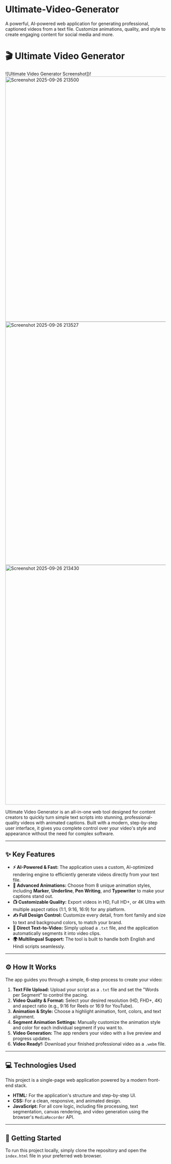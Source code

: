 # Ultimate-Video-Generator
A powerful, AI-powered web application for generating professional, captioned videos from a text file. Customize animations, quality, and style to create engaging content for social media and more.
# 🎬 Ultimate Video Generator

![Ultimate Video Generator Screenshot])!
<img width="918" height="767" alt="Screenshot 2025-09-26 213500" src="https://github.com/user-attachments/assets/d44b155f-e89d-418c-8fcd-32461c2fa827" />
<img width="693" height="761" alt="Screenshot 2025-09-26 213527" src="https://github.com/user-attachments/assets/a1db2405-3a2b-4a3f-a2ed-9b896e384600" />
<img width="1101" height="750" alt="Screenshot 2025-09-26 213430" src="https://github.com/user-attachments/assets/83348fd7-60fe-46ad-96ca-eefe0095da7e" />


Ultimate Video Generator is an all-in-one web tool designed for content creators to quickly turn simple text scripts into stunning, professional-quality videos with animated captions. Built with a modern, step-by-step user interface, it gives you complete control over your video's style and appearance without the need for complex software.

---

## ✨ Key Features

* **⚡ AI-Powered & Fast:** The application uses a custom, AI-optimized rendering engine to efficiently generate videos directly from your text file.
* **🎨 Advanced Animations:** Choose from 8 unique animation styles, including **Marker**, **Underline**, **Pen Writing**, and **Typewriter** to make your captions stand out.
* **📺 Customizable Quality:** Export videos in HD, Full HD+, or 4K Ultra with multiple aspect ratios (1:1, 9:16, 16:9) for any platform.
* **✍️ Full Design Control:** Customize every detail, from font family and size to text and background colors, to match your brand.
* **📄 Direct Text-to-Video:** Simply upload a `.txt` file, and the application automatically segments it into video clips.
* **🌍 Multilingual Support:** The tool is built to handle both English and Hindi scripts seamlessly.

---

## ⚙️ How It Works

The app guides you through a simple, 6-step process to create your video:

1.  **Text File Upload:** Upload your script as a `.txt` file and set the "Words per Segment" to control the pacing.
2.  **Video Quality & Format:** Select your desired resolution (HD, FHD+, 4K) and aspect ratio (e.g., 9:16 for Reels or 16:9 for YouTube).
3.  **Animation & Style:** Choose a highlight animation, font, colors, and text alignment.
4.  **Segment Animation Settings:** Manually customize the animation style and color for each individual segment if you want to.
5.  **Video Generation:** The app renders your video with a live preview and progress updates.
6.  **Video Ready!:** Download your finished professional video as a `.webm` file.

---

## 💻 Technologies Used

This project is a single-page web application powered by a modern front-end stack.

* **HTML:** For the application's structure and step-by-step UI.
* **CSS:** For a clean, responsive, and animated design.
* **JavaScript:** For all core logic, including file processing, text segmentation, canvas rendering, and video generation using the browser's `MediaRecorder` API.

---

## 🚀 Getting Started

To run this project locally, simply clone the repository and open the `index.html` file in your preferred web browser.
